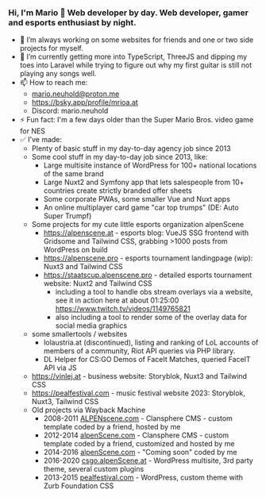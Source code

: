 ### Hi, I'm Mario 👋 Web developer by day. Web developer, gamer and esports enthusiast by night.

- 🔭 I’m always working on some websites for friends and one or two side projects for myself.
- 🌱 I’m currently getting more into TypeScript, ThreeJS and dipping my toes into Laravel while trying to figure out why my first guitar is still not playing any songs well.
- 📫 How to reach me:
  - mario.neuhold@proton.me
  - https://bsky.app/profile/mrioa.at
  - Discord: mario.neuhold
- ⚡ Fun fact: I'm a few days older than the Super Mario Bros. video game for NES
- ✅ I’ve made:
  - Plenty of basic stuff in my day-to-day agency job since 2013
  - Some cool stuff in my day-to-day job since 2013, like:
     - Large multisite instance of WordPress for 100+ national locations of the same brand
     - Large Nuxt2 and Symfony app that lets salespeople from 10+ countries create strictly branded offer sheets
     - Some corporate PWAs, some smaller Vue and Nuxt apps
     - An online multiplayer card game "car top trumps" (DE: Auto Super Trumpf)
  - Some projects for my cute little esports organization alpenScene
    - https://alpenscene.at - esports blog: VueJS SSG frontend with Gridsome and Tailwind CSS, grabbing >1000 posts from WordPress on build
    - https://alpenscene.pro - esports tournament landingpage (wip): Nuxt3 and Tailwind CSS
    - https://staatscup.alpenscene.pro - detailed esports tournament website: Nuxt2 and Tailwind CSS
      - including a tool to handle obs stream overlays via a website, see it in action here at about 01:25:00 https://www.twitch.tv/videos/1149765821
      - also including a tool to render some of the overlay data for social media graphics
  - some smallertools / websites
    - lolaustria.at (discontinued), listing and ranking of LoL accounts of members of a community, Riot API queries via PHP library.
    - DL Helper for CS:GO Demos of FaceIt Matches, queried FaceIT API via JS 
  - https://vinlej.at - business website: Storyblok, Nuxt3 and Tailwind CSS
  - https://pealfestival.com - music festival website 2023: Storyblok, Nuxt3, Tailwind CSS
  - Old projects via Wayback Machine
    - 2008-2011 [ALPENscene.com](https://web.archive.org/web/20100210180819/http://alpenscene.com/) - Clansphere CMS - custom template coded by a friend, hosted by me
    - 2012-2014 [alpenScene.com](https://web.archive.org/web/20130724025456/http://www.alpenscene.com/) - Clansphere CMS - custom template coded by a friend, customized and hosted by me
    - 2014-2016 [alpenScene.com](https://web.archive.org/web/20160328040327/http://www.alpenscene.com/) - "Coming soon" coded by me
    - 2016-2020 [csgo.alpenScene.at](https://web.archive.org/web/20170220222752/https://csgo.alpenscene.at/) - WordPress multisite, 3rd party theme, several custom plugins
    - 2013-2015 [pealfestival.com](https://web.archive.org/web/20120922201542/http://pealfestival.com/) - WordPress, custom theme with Zurb Foundation CSS
